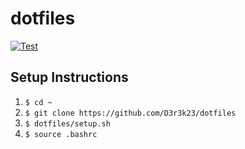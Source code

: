 # dotfiles

[![Test](https://github.com/D3r3k23/dotfiles/actions/workflows/test.yaml/badge.svg)](https://github.com/D3r3k23/dotfiles/actions)

## Setup Instructions
1. `$ cd ~`
2. `$ git clone https://github.com/D3r3k23/dotfiles`
3. `$ dotfiles/setup.sh`
4. `$ source .bashrc`
